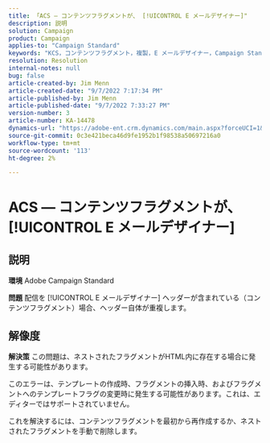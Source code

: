 ```yaml
---
title: 「ACS — コンテンツフラグメントが、 [!UICONTROL E メールデザイナー]"
description: 説明
solution: Campaign
product: Campaign
applies-to: "Campaign Standard"
keywords: "KCS，コンテンツフラグメント，複製，E メールデザイナー，Campaign Standard"
resolution: Resolution
internal-notes: null
bug: false
article-created-by: Jim Menn
article-created-date: "9/7/2022 7:17:34 PM"
article-published-by: Jim Menn
article-published-date: "9/7/2022 7:33:27 PM"
version-number: 3
article-number: KA-14478
dynamics-url: "https://adobe-ent.crm.dynamics.com/main.aspx?forceUCI=1&pagetype=entityrecord&etn=knowledgearticle&id=2ce9b3b5-e12e-ed11-9db1-0022480866ad"
source-git-commit: 0c3e421beca46d9fe1952b1f98538a50697216a0
workflow-type: tm+mt
source-wordcount: '113'
ht-degree: 2%

---
```


# ACS — コンテンツフラグメントが、 [!UICONTROL E メールデザイナー]

## 説明


<b>環境</b>
Adobe Campaign Standard

<b>問題</b>
配信を [!UICONTROL E メールデザイナー] ヘッダーが含まれている（コンテンツフラグメント）場合、ヘッダー自体が重複します。


## 解像度


<b>解決策</b>
この問題は、ネストされたフラグメントがHTML内に存在する場合に発生する可能性があります。

このエラーは、テンプレートの作成時、フラグメントの挿入時、およびフラグメントへのテンプレートフラグの変更時に発生する可能性があります。これは、エディターではサポートされていません。

これを解決するには、コンテンツフラグメントを最初から再作成するか、ネストされたフラグメントを手動で削除します。
